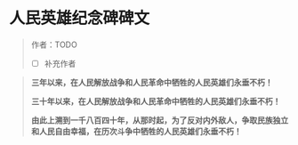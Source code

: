 # 人民英雄纪念碑碑文

> 作者：TODO
>
> - [ ] 补充作者

> **三年以来，在人民解放战争和人民革命中牺牲的人民英雄们永垂不朽！**
>
> **三十年以来，在人民解放战争和人民革命中牺牲的人民英雄们永垂不朽！**
>
> **由此上溯到一千八百四十年，从那时起，为了反对内外敌人，争取民族独立和人民自由幸福，在历次斗争中牺牲的人民英雄们永垂不朽！**
